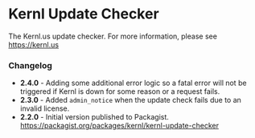 Kernl Update Checker
====================

The Kernl.us update checker. For more information, please see https://kernl.us

### Changelog

- **2.4.0** - Adding some additional error logic so a fatal error will not be triggered if Kernl is down for some reason or a request fails.
- **2.3.0** - Added `admin_notice` when the update check fails due to an invalid license.
- **2.2.0** - Initial version published to Packagist. https://packagist.org/packages/kernl/kernl-update-checker